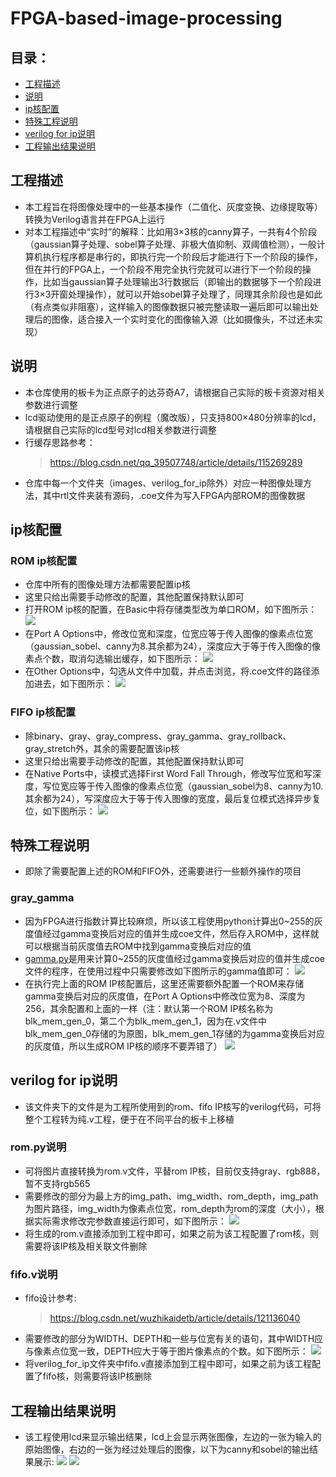 # FPGA-based-image-processing

## 目录：
* [工程描述](https://github.com/nmdbxqmz/FPGA-based-image-processing?tab=readme-ov-file#%E5%B7%A5%E7%A8%8B%E6%8F%8F%E8%BF%B0)
* [说明](https://github.com/nmdbxqmz/FPGA-based-image-processing?tab=readme-ov-file#%E8%AF%B4%E6%98%8E)
* [ip核配置](https://github.com/nmdbxqmz/FPGA-based-image-processing?tab=readme-ov-file#ip%E6%A0%B8%E9%85%8D%E7%BD%AE)
* [特殊工程说明](https://github.com/nmdbxqmz/FPGA-based-image-processing?tab=readme-ov-file#%E7%89%B9%E6%AE%8A%E5%B7%A5%E7%A8%8B%E8%AF%B4%E6%98%8E)
* [verilog for ip说明](https://github.com/nmdbxqmz/FPGA-based-image-processing?tab=readme-ov-file#verilog-for-ip%E8%AF%B4%E6%98%8E)
* [工程输出结果说明](https://github.com/nmdbxqmz/FPGA-based-image-processing?tab=readme-ov-file#%E5%B7%A5%E7%A8%8B%E8%BE%93%E5%87%BA%E7%BB%93%E6%9E%9C%E8%AF%B4%E6%98%8E)
  
## 工程描述
* 本工程旨在将图像处理中的一些基本操作（二值化、灰度变换、边缘提取等）转换为Verilog语言并在FPGA上运行
* 对本工程描述中“实时”的解释：比如用3×3核的canny算子，一共有4个阶段（gaussian算子处理、sobel算子处理、非极大值抑制、双阈值检测），一般计算机执行程序都是串行的，即执行完一个阶段后才能进行下一个阶段的操作，但在并行的FPGA上，一个阶段不用完全执行完就可以进行下一个阶段的操作，比如当gaussian算子处理输出3行数据后（即输出的数据够下一个阶段进行3×3开窗处理操作），就可以开始sobel算子处理了，同理其余阶段也是如此（有点类似非阻塞），这样输入的图像数据只被完整读取一遍后即可以输出处理后的图像，适合接入一个实时变化的图像输入源（比如摄像头，不过还未实现）

## 说明
* 本仓库使用的板卡为正点原子的达芬奇A7，请根据自己实际的板卡资源对相关参数进行调整
* lcd驱动使用的是正点原子的例程（魔改版），只支持800×480分辨率的lcd，请根据自己实际的lcd型号对lcd相关参数进行调整
* 行缓存思路参考：
  >https://blog.csdn.net/qq_39507748/article/details/115269289
* 仓库中每一个文件夹（images、verilog_for_ip除外）对应一种图像处理方法，其中rtl文件夹装有源码，.coe文件为写入FPGA内部ROM的图像数据

## ip核配置
### ROM ip核配置
*  仓库中所有的图像处理方法都需要配置ip核
*  这里只给出需要手动修改的配置，其他配置保持默认即可
*  打开ROM ip核的配置，在Basic中将存储类型改为单口ROM，如下图所示：
  ![](https://github.com/nmdbxqmz/FPGA-based-image-processing/blob/main/images/rom_basic.png)
*  在Port A Options中，修改位宽和深度，位宽应等于传入图像的像素点位宽（gaussian_sobel、canny为8.其余都为24），深度应大于等于传入图像的像素点个数，取消勾选输出缓存，如下图所示：
  ![](https://github.com/nmdbxqmz/FPGA-based-image-processing/blob/main/images/rom_port.png)
*  在Other Options中，勾选从文件中加载，并点击浏览，将.coe文件的路径添加进去，如下图所示：
  ![](https://github.com/nmdbxqmz/FPGA-based-image-processing/blob/main/images/rom_other.png)

### FIFO ip核配置
* 除binary、gray、gray_compress、gray_gamma、gray_rollback、gray_stretch外，其余的需要配置该ip核
* 这里只给出需要手动修改的配置，其他配置保持默认即可
* 在Native Ports中，读模式选择First Word Fall Through，修改写位宽和写深度，写位宽应等于传入图像的像素点位宽（gaussian_sobel为8、canny为10.其余都为24），写深度应大于等于传入图像的宽度，最后复位模式选择异步复位，如下图所示：
  ![](https://github.com/nmdbxqmz/FPGA-based-image-processing/blob/main/images/fifo_native.png)

## 特殊工程说明
* 即除了需要配置上述的ROM和FIFO外，还需要进行一些额外操作的项目
### gray_gamma
* 因为FPGA进行指数计算比较麻烦，所以该工程使用python计算出0~255的灰度值经过gamma变换后对应的值并生成coe文件，然后存入ROM中，这样就可以根据当前灰度值去ROM中找到gamma变换后对应的值
* [gamma.py](https://github.com/nmdbxqmz/FPGA-based-image-processing/blob/main/gray_gamma/gamma.py)是用来计算0~255的灰度值经过gamma变换后对应的值并生成coe文件的程序，在使用过程中只需要修改如下图所示的gamma值即可：
  ![](https://github.com/nmdbxqmz/FPGA-based-image-processing/blob/main/images/gamma_py.png)
* 在执行完上面的ROM IP核配置后，这里还需要额外配置一个ROM来存储gamma变换后对应的灰度值，在Port A Options中修改位宽为8、深度为256，其余配置和上面的一样（注：默认第一个ROM IP核名称为blk_mem_gen_0，第二个为blk_mem_gen_1，因为在.v文件中blk_mem_gen_0存储的为原图，blk_mem_gen_1存储的为gamma变换后对应的灰度值，所以生成ROM IP核的顺序不要弄错了）
  ![](https://github.com/nmdbxqmz/FPGA-based-image-processing/blob/main/images/gamma_rom.png)

## verilog for ip说明
*  该文件夹下的文件是为工程所使用到的rom、fifo IP核写的verilog代码，可将整个工程转为纯.v工程，便于在不同平台的板卡上移植
### rom.py说明
* 可将图片直接转换为rom.v文件，平替rom IP核，目前仅支持gray、rgb888，暂不支持rgb565
* 需要修改的部分为最上方的img_path、img_width、rom_depth，img_path为图片路径，img_width为像素点位宽，rom_depth为rom的深度（大小），根据实际需求修改完参数直接运行即可，如下图所示：
  ![](https://github.com/nmdbxqmz/FPGA-based-image-processing/blob/main/images/rom_py.png)
* 将生成的rom.v直接添加到工程中即可，如果之前为该工程配置了rom核，则需要将该IP核及相关联文件删除
### fifo.v说明
* fifo设计参考:
  >https://blog.csdn.net/wuzhikaidetb/article/details/121136040
* 需要修改的部分为WIDTH、DEPTH和一些与位宽有关的语句，其中WIDTH应与像素点位宽一致，DEPTH应大于等于图片像素点的个数。如下图所示：
  ![](https://github.com/nmdbxqmz/FPGA-based-image-processing/blob/main/images/verilog_fifo.png)
* 将verilog_for_ip文件夹中fifo.v直接添加到工程中即可，如果之前为该工程配置了fifo核，则需要将该IP核删除

## 工程输出结果说明
* 该工程使用lcd来显示输出结果，lcd上会显示两张图像，左边的一张为输入的原始图像，右边的一张为经过处理后的图像，以下为canny和sobel的输出结果展示:
  ![](https://github.com/nmdbxqmz/FPGA-based-image-processing/blob/main/images/canny.jpg)
  ![](https://github.com/nmdbxqmz/FPGA-based-image-processing/blob/main/images/sobel.jpg)
